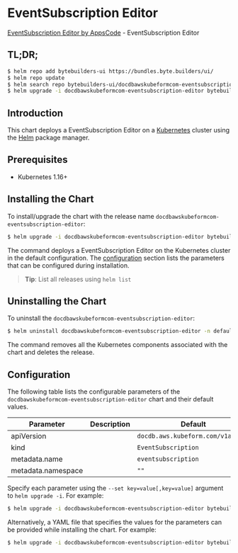 # EventSubscription Editor

[EventSubscription Editor by AppsCode](https://byte.builders) - EventSubscription Editor

## TL;DR;

```bash
$ helm repo add bytebuilders-ui https://bundles.byte.builders/ui/
$ helm repo update
$ helm search repo bytebuilders-ui/docdbawskubeformcom-eventsubscription-editor --version=v0.4.18
$ helm upgrade -i docdbawskubeformcom-eventsubscription-editor bytebuilders-ui/docdbawskubeformcom-eventsubscription-editor -n default --create-namespace --version=v0.4.18
```

## Introduction

This chart deploys a EventSubscription Editor on a [Kubernetes](http://kubernetes.io) cluster using the [Helm](https://helm.sh) package manager.

## Prerequisites

- Kubernetes 1.16+

## Installing the Chart

To install/upgrade the chart with the release name `docdbawskubeformcom-eventsubscription-editor`:

```bash
$ helm upgrade -i docdbawskubeformcom-eventsubscription-editor bytebuilders-ui/docdbawskubeformcom-eventsubscription-editor -n default --create-namespace --version=v0.4.18
```

The command deploys a EventSubscription Editor on the Kubernetes cluster in the default configuration. The [configuration](#configuration) section lists the parameters that can be configured during installation.

> **Tip**: List all releases using `helm list`

## Uninstalling the Chart

To uninstall the `docdbawskubeformcom-eventsubscription-editor`:

```bash
$ helm uninstall docdbawskubeformcom-eventsubscription-editor -n default
```

The command removes all the Kubernetes components associated with the chart and deletes the release.

## Configuration

The following table lists the configurable parameters of the `docdbawskubeformcom-eventsubscription-editor` chart and their default values.

|     Parameter      | Description |                   Default                    |
|--------------------|-------------|----------------------------------------------|
| apiVersion         |             | <code>docdb.aws.kubeform.com/v1alpha1</code> |
| kind               |             | <code>EventSubscription</code>               |
| metadata.name      |             | <code>eventsubscription</code>               |
| metadata.namespace |             | <code>""</code>                              |


Specify each parameter using the `--set key=value[,key=value]` argument to `helm upgrade -i`. For example:

```bash
$ helm upgrade -i docdbawskubeformcom-eventsubscription-editor bytebuilders-ui/docdbawskubeformcom-eventsubscription-editor -n default --create-namespace --version=v0.4.18 --set apiVersion=docdb.aws.kubeform.com/v1alpha1
```

Alternatively, a YAML file that specifies the values for the parameters can be provided while
installing the chart. For example:

```bash
$ helm upgrade -i docdbawskubeformcom-eventsubscription-editor bytebuilders-ui/docdbawskubeformcom-eventsubscription-editor -n default --create-namespace --version=v0.4.18 --values values.yaml
```
